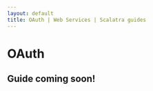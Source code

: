 ```yaml
---
layout: default
title: OAuth | Web Services | Scalatra guides
---
```


<div class="page-header">
  <h1>OAuth</h1>
</div>


## Guide coming soon!
